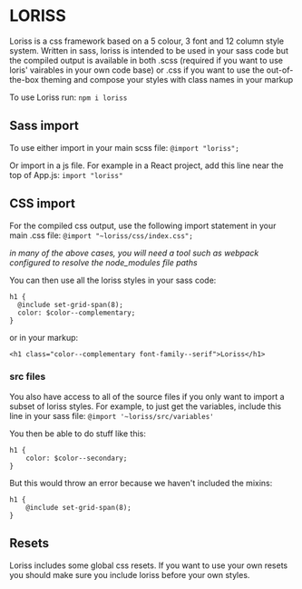 # LORISS

Loriss is a css framework based on a 5 colour, 3 font and 12 column 
style system. Written in sass, loriss is intended to be used in your 
sass code but the compiled output is available in both .scss 
(required if you want to use loris' vairables in your own 
code base) or .css if you want to use the out-of-the-box theming and 
compose your styles with class names in your markup

To use Loriss run:
`npm i loriss`

## Sass import
To use either import in your main scss file:
`@import "loriss";`

Or import in a js file. For example in a React project, add this line 
near the top of App.js:
`import "loriss"`

## CSS import
For the compiled css output, use the following import statement in your 
main .css file:
`@import "~loriss/css/index.css";`


_in many of the above cases, you will need a tool such as webpack 
configured to resolve the node_modules file paths_

You can then use all the loriss styles in your sass code:
```
h1 {
  @include set-grid-span(8);
  color: $color--complementary;
}
```

or in your markup:
```
<h1 class="color--complementary font-family--serif">Loriss</h1>
```

### src files
You also have access to all of the source files if you only want to 
import a subset of loriss styles. For example, to just get the 
variables, include this line in your sass file:
`@import '~loriss/src/variables'`

You then be able to do stuff like this:
```
h1 {
    color: $color--secondary;
}
```

But this would throw an error because we haven't included the mixins:
```
h1 {
    @include set-grid-span(8);
}
```


## Resets
Loriss includes some global css resets. If you want to use your own resets you should make sure you include loriss before your own styles. 